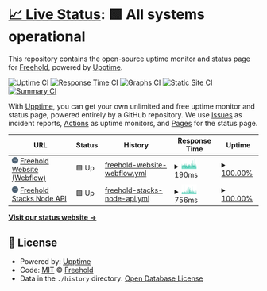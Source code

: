 # [📈 Live Status](https://JoinFreehold.github.io/freehold-status): <!--live status--> **🟩 All systems operational**

This repository contains the open-source uptime monitor and status page for [Freehold](https://joinfreehold.com), powered by [Upptime](https://github.com/upptime/upptime).

[![Uptime CI](https://github.com/JoinFreehold/freehold-status/workflows/Uptime%20CI/badge.svg)](https://github.com/upptime/upptime/actions?query=workflow%3A%22Uptime+CI%22)
[![Response Time CI](https://github.com/JoinFreehold/freehold-status/workflows/Response%20Time%20CI/badge.svg)](https://github.com/upptime/upptime/actions?query=workflow%3A%22Response+Time+CI%22)
[![Graphs CI](https://github.com/JoinFreehold/freehold-status/workflows/Graphs%20CI/badge.svg)](https://github.com/upptime/upptime/actions?query=workflow%3A%22Graphs+CI%22)
[![Static Site CI](https://github.com/JoinFreehold/freehold-status/workflows/Static%20Site%20CI/badge.svg)](https://github.com/upptime/upptime/actions?query=workflow%3A%22Static+Site+CI%22)
[![Summary CI](https://github.com/JoinFreehold/freehold-status/workflows/Summary%20CI/badge.svg)](https://github.com/upptime/upptime/actions?query=workflow%3A%22Summary+CI%22)

With [Upptime](https://upptime.js.org), you can get your own unlimited and free uptime monitor and status page, powered entirely by a GitHub repository. We use [Issues](https://github.com/JoinFreehold/freehold-status/issues) as incident reports, [Actions](https://github.com/JoinFreehold/freehold-status/actions) as uptime monitors, and [Pages](https://JoinFreehold.github.io/freehold-status) for the status page.

<!--start: status pages-->
<!-- This summary is generated by Upptime (https://github.com/upptime/upptime) -->
<!-- Do not edit this manually, your changes will be overwritten -->
<!-- prettier-ignore -->
| URL | Status | History | Response Time | Uptime |
| --- | ------ | ------- | ------------- | ------ |
| <img alt="" src="https://raw.githubusercontent.com/JoinFreehold/freehold-status/master/assets/freehold-icon-blue.png" height="13"> [Freehold Website (Webflow)](https://www.joinfreehold.com) | 🟩 Up | [freehold-website-webflow.yml](https://github.com/JoinFreehold/freehold-status/commits/HEAD/history/freehold-website-webflow.yml) | <details><summary><img alt="Response time graph" src="./graphs/freehold-website-webflow/response-time-week.png" height="20"> 190ms</summary><br><a href="https://status.joinfreehold.com/history/freehold-website-webflow"><img alt="Response time 219" src="https://img.shields.io/endpoint?url=https%3A%2F%2Fraw.githubusercontent.com%2FJoinFreehold%2Ffreehold-status%2FHEAD%2Fapi%2Ffreehold-website-webflow%2Fresponse-time.json"></a><br><a href="https://status.joinfreehold.com/history/freehold-website-webflow"><img alt="24-hour response time 192" src="https://img.shields.io/endpoint?url=https%3A%2F%2Fraw.githubusercontent.com%2FJoinFreehold%2Ffreehold-status%2FHEAD%2Fapi%2Ffreehold-website-webflow%2Fresponse-time-day.json"></a><br><a href="https://status.joinfreehold.com/history/freehold-website-webflow"><img alt="7-day response time 190" src="https://img.shields.io/endpoint?url=https%3A%2F%2Fraw.githubusercontent.com%2FJoinFreehold%2Ffreehold-status%2FHEAD%2Fapi%2Ffreehold-website-webflow%2Fresponse-time-week.json"></a><br><a href="https://status.joinfreehold.com/history/freehold-website-webflow"><img alt="30-day response time 204" src="https://img.shields.io/endpoint?url=https%3A%2F%2Fraw.githubusercontent.com%2FJoinFreehold%2Ffreehold-status%2FHEAD%2Fapi%2Ffreehold-website-webflow%2Fresponse-time-month.json"></a><br><a href="https://status.joinfreehold.com/history/freehold-website-webflow"><img alt="1-year response time 219" src="https://img.shields.io/endpoint?url=https%3A%2F%2Fraw.githubusercontent.com%2FJoinFreehold%2Ffreehold-status%2FHEAD%2Fapi%2Ffreehold-website-webflow%2Fresponse-time-year.json"></a></details> | <details><summary><a href="https://status.joinfreehold.com/history/freehold-website-webflow">100.00%</a></summary><a href="https://status.joinfreehold.com/history/freehold-website-webflow"><img alt="All-time uptime 100.00%" src="https://img.shields.io/endpoint?url=https%3A%2F%2Fraw.githubusercontent.com%2FJoinFreehold%2Ffreehold-status%2FHEAD%2Fapi%2Ffreehold-website-webflow%2Fuptime.json"></a><br><a href="https://status.joinfreehold.com/history/freehold-website-webflow"><img alt="24-hour uptime 100.00%" src="https://img.shields.io/endpoint?url=https%3A%2F%2Fraw.githubusercontent.com%2FJoinFreehold%2Ffreehold-status%2FHEAD%2Fapi%2Ffreehold-website-webflow%2Fuptime-day.json"></a><br><a href="https://status.joinfreehold.com/history/freehold-website-webflow"><img alt="7-day uptime 100.00%" src="https://img.shields.io/endpoint?url=https%3A%2F%2Fraw.githubusercontent.com%2FJoinFreehold%2Ffreehold-status%2FHEAD%2Fapi%2Ffreehold-website-webflow%2Fuptime-week.json"></a><br><a href="https://status.joinfreehold.com/history/freehold-website-webflow"><img alt="30-day uptime 100.00%" src="https://img.shields.io/endpoint?url=https%3A%2F%2Fraw.githubusercontent.com%2FJoinFreehold%2Ffreehold-status%2FHEAD%2Fapi%2Ffreehold-website-webflow%2Fuptime-month.json"></a><br><a href="https://status.joinfreehold.com/history/freehold-website-webflow"><img alt="1-year uptime 100.00%" src="https://img.shields.io/endpoint?url=https%3A%2F%2Fraw.githubusercontent.com%2FJoinFreehold%2Ffreehold-status%2FHEAD%2Fapi%2Ffreehold-website-webflow%2Fuptime-year.json"></a></details>
| <img alt="" src="https://raw.githubusercontent.com/JoinFreehold/freehold-status/master/assets/freehold-icon-blue.png" height="13"> [Freehold Stacks Node API](https://stacks-node.joinfreehold.com/v2/info) | 🟩 Up | [freehold-stacks-node-api.yml](https://github.com/JoinFreehold/freehold-status/commits/HEAD/history/freehold-stacks-node-api.yml) | <details><summary><img alt="Response time graph" src="./graphs/freehold-stacks-node-api/response-time-week.png" height="20"> 756ms</summary><br><a href="https://status.joinfreehold.com/history/freehold-stacks-node-api"><img alt="Response time 526" src="https://img.shields.io/endpoint?url=https%3A%2F%2Fraw.githubusercontent.com%2FJoinFreehold%2Ffreehold-status%2FHEAD%2Fapi%2Ffreehold-stacks-node-api%2Fresponse-time.json"></a><br><a href="https://status.joinfreehold.com/history/freehold-stacks-node-api"><img alt="24-hour response time 609" src="https://img.shields.io/endpoint?url=https%3A%2F%2Fraw.githubusercontent.com%2FJoinFreehold%2Ffreehold-status%2FHEAD%2Fapi%2Ffreehold-stacks-node-api%2Fresponse-time-day.json"></a><br><a href="https://status.joinfreehold.com/history/freehold-stacks-node-api"><img alt="7-day response time 756" src="https://img.shields.io/endpoint?url=https%3A%2F%2Fraw.githubusercontent.com%2FJoinFreehold%2Ffreehold-status%2FHEAD%2Fapi%2Ffreehold-stacks-node-api%2Fresponse-time-week.json"></a><br><a href="https://status.joinfreehold.com/history/freehold-stacks-node-api"><img alt="30-day response time 768" src="https://img.shields.io/endpoint?url=https%3A%2F%2Fraw.githubusercontent.com%2FJoinFreehold%2Ffreehold-status%2FHEAD%2Fapi%2Ffreehold-stacks-node-api%2Fresponse-time-month.json"></a><br><a href="https://status.joinfreehold.com/history/freehold-stacks-node-api"><img alt="1-year response time 526" src="https://img.shields.io/endpoint?url=https%3A%2F%2Fraw.githubusercontent.com%2FJoinFreehold%2Ffreehold-status%2FHEAD%2Fapi%2Ffreehold-stacks-node-api%2Fresponse-time-year.json"></a></details> | <details><summary><a href="https://status.joinfreehold.com/history/freehold-stacks-node-api">100.00%</a></summary><a href="https://status.joinfreehold.com/history/freehold-stacks-node-api"><img alt="All-time uptime 100.00%" src="https://img.shields.io/endpoint?url=https%3A%2F%2Fraw.githubusercontent.com%2FJoinFreehold%2Ffreehold-status%2FHEAD%2Fapi%2Ffreehold-stacks-node-api%2Fuptime.json"></a><br><a href="https://status.joinfreehold.com/history/freehold-stacks-node-api"><img alt="24-hour uptime 100.00%" src="https://img.shields.io/endpoint?url=https%3A%2F%2Fraw.githubusercontent.com%2FJoinFreehold%2Ffreehold-status%2FHEAD%2Fapi%2Ffreehold-stacks-node-api%2Fuptime-day.json"></a><br><a href="https://status.joinfreehold.com/history/freehold-stacks-node-api"><img alt="7-day uptime 100.00%" src="https://img.shields.io/endpoint?url=https%3A%2F%2Fraw.githubusercontent.com%2FJoinFreehold%2Ffreehold-status%2FHEAD%2Fapi%2Ffreehold-stacks-node-api%2Fuptime-week.json"></a><br><a href="https://status.joinfreehold.com/history/freehold-stacks-node-api"><img alt="30-day uptime 100.00%" src="https://img.shields.io/endpoint?url=https%3A%2F%2Fraw.githubusercontent.com%2FJoinFreehold%2Ffreehold-status%2FHEAD%2Fapi%2Ffreehold-stacks-node-api%2Fuptime-month.json"></a><br><a href="https://status.joinfreehold.com/history/freehold-stacks-node-api"><img alt="1-year uptime 100.00%" src="https://img.shields.io/endpoint?url=https%3A%2F%2Fraw.githubusercontent.com%2FJoinFreehold%2Ffreehold-status%2FHEAD%2Fapi%2Ffreehold-stacks-node-api%2Fuptime-year.json"></a></details>

<!--end: status pages-->

[**Visit our status website →**](https://JoinFreehold.github.io/freehold-status)

## 📄 License

- Powered by: [Upptime](https://github.com/upptime/upptime)
- Code: [MIT](./LICENSE) © [Freehold](https://joinfreehold.com)
- Data in the `./history` directory: [Open Database License](https://opendatacommons.org/licenses/odbl/1-0/)

